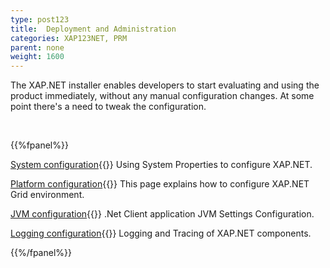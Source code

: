 ```yaml
---
type: post123
title:  Deployment and Administration
categories: XAP123NET, PRM
parent: none
weight: 1600
---
```





The XAP.NET installer enables developers to start evaluating and using the product immediately, without any manual configuration changes.
At some point there's a need to tweak the configuration.


<br>

{{%fpanel%}}

[System configuration](./system-configuration.html){{<wbr>}}
Using System Properties to configure XAP.NET.


[Platform configuration](./system-configuration-list.html){{<wbr>}}
This page explains how to configure XAP.NET Grid environment.

[JVM configuration](./jvm-configuration.html){{<wbr>}}
.Net Client application JVM Settings Configuration.

[Logging configuration](./log-configuration.html){{<wbr>}}
Logging and Tracing of XAP.NET components.

{{%/fpanel%}}



